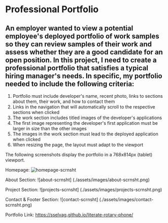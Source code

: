 # Professional Portfolio
  
## An employer wanted to view a potential employee's deployed portfolio of work samples so they can review samples of their work and assess whether they are a good candidate for an open position. In this project, I need to create a professional portfolio that satisfies a typical hiring manager's needs. In specific, my portfolio needed to include the following criteria: 
  1. Portfolio must include developer's name, recent photo, links to sections about them, their work, and how to contact them
  2. Links in the navigation that will automatically scroll to the respective sections when clicked
  3. The work section includes titled images of the developer's applications
  4. The first image representing the developer's first application must be larger in size than the other images
  5. The images in the work section must lead to the deployed application when clicked
  6. When resizing the page, the layout must adapt to the viewport


The following screenshots display the portfolio in a 768x814px (tablet) viewport.

Homepage:
![homepage-scrnsht](https://user-images.githubusercontent.com/64749332/173005124-1996decc-41f8-4f1e-9a69-4b16eb533048.png)

About Section:
![about-scrnsht] (./assets/images/about-scrnsht.png)

Project Section:
![projects-scrnsht] (./assets/images/projects-scrnsht.png)

Contact & Footer Section:
![contact-scrnsht] (./assets/images/contact-scrnsht.png)




Portfolio Link: https://sselvag.github.io/literate-rotary-phone/

